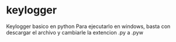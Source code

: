 # keylogger
Keylogger basico en python
Para ejecutarlo en windows, basta con descargar el archivo y cambiarle la extencion .py a .pyw
